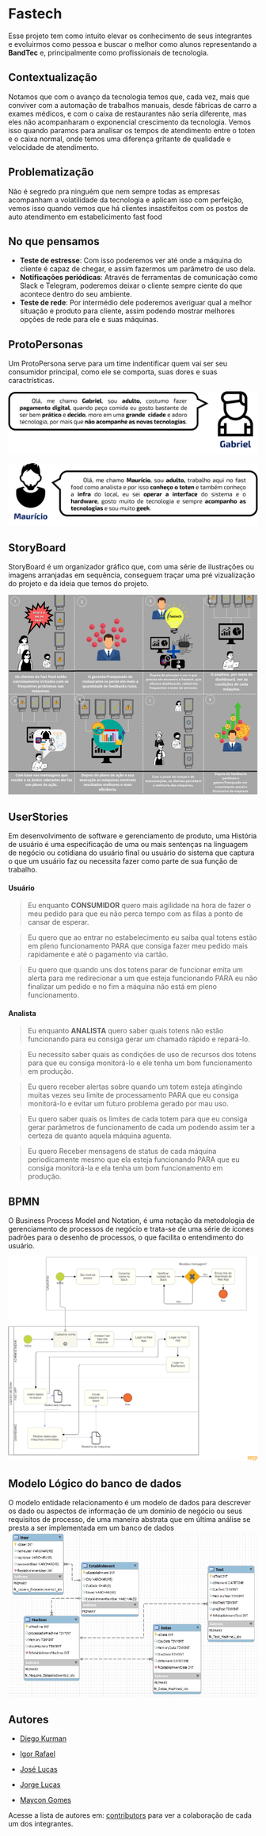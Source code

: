 # Fastech 

Esse projeto tem como intuito elevar os conhecimento de seus integrantes e evoluirmos como pessoa e buscar o melhor como alunos representando a **BandTec** e, principalmente como profissionais de tecnologia.

## Contextualização
Notamos que com o avanço da tecnologia temos que, cada vez, mais que conviver com a automação de trabalhos manuais, desde fábricas de carro a exames médicos, e com o caixa de restaurantes não seria diferente, mas eles não acompanharam o exponencial crescimento da tecnologia. Vemos isso quando paramos para analisar os tempos de atendimento entre o toten e o caixa normal, onde temos uma diferença gritante de qualidade e velocidade de atendimento.

## Problematização
Não é segredo pra ninguém que nem sempre todas as empresas acompanham a volatilidade da tecnologia e aplicam isso com perfeição, vemos isso quando vemos que há clientes insastifeitos com os postos de auto atendimento em estabelicimento fast food

## No que pensamos
* **Teste de estresse**: Com isso poderemos ver até onde a máquina do cliente é capaz de chegar, e assim fazermos um parâmetro de uso dela.
* **Notificações periódicas**: Através de ferramentas de comunicação como Slack e Telegram, poderemos  deixar o cliente sempre ciente do que acontece dentro do seu ambiente.
* **Teste de rede**: Por intermédio dele poderemos averiguar qual a melhor situação e produto para cliente, assim podendo mostrar melhores opções de rede para ele e suas máquinas.

## ProtoPersonas

Um ProtoPersona serve para um time indentificar quem vai ser seu consumidor principal, como ele se comporta, suas dores e suas caractrísticas.

![ProtoPersona](https://github.com/BandTec/Fastech/blob/master/documenta%C3%A7%C3%A3o/Proto-Persona/gabriel-simple.png)

![ProtoPersona](https://github.com/BandTec/Fastech/blob/master/documenta%C3%A7%C3%A3o/Proto-Persona/mauricio-simple.png)
## StoryBoard

StoryBoard é um organizador gráfico que, com uma série de ilustrações ou imagens arranjadas em sequência, conseguem traçar uma pré vizualização do projeto e da ideia que temos do projeto.

![StoryBoard](https://github.com/BandTec/Fastech/blob/master/documenta%C3%A7%C3%A3o/StoryBoard/StoryBoardV3.PNG)

## UserStories
Em desenvolvimento de software e gerenciamento de produto, uma História de usuário é uma especificação de uma ou mais sentenças na linguagem de negócio ou cotidiana do usuário final ou usuário do sistema que captura o que um usuário faz ou necessita fazer como parte de sua função de trabalho. 

#### Usuário

>Eu enquanto **CONSUMIDOR** quero mais agilidade na hora de fazer o meu pedido para que eu não perca tempo com as filas a ponto de cansar de esperar.

>Eu quero que ao entrar no estabelecimento eu saiba qual totens estão em pleno funcionamento PARA que consiga fazer meu pedido mais rapidamente e até o pagamento via cartão.

>Eu quero que quando uns dos totens parar de funcionar emita um alerta para me redirecionar a um que esteja funcionando PARA eu não finalizar um pedido e no fim a máquina não está em pleno funcionamento.

#### Analista

>Eu enquanto **ANALISTA** quero saber quais totens não estão funcionando para eu consiga gerar um chamado rápido e repará-lo. 

>Eu necessito saber quais as condições de uso de recursos dos totens para que eu consiga monitorá-lo e ele tenha um bom funcionamento em produção. 

>Eu quero receber alertas sobre quando um totem esteja atingindo muitas vezes seu limite de processamento PARA que eu consiga monitorá-lo e evitar um futuro problema gerado por mau uso. 

>Eu quero saber quais os limites de cada totem para que eu consiga gerar parâmetros de funcionamento de cada um podendo assim ter a certeza de quanto aquela máquina aguenta. 

>Eu quero Receber mensagens de status de cada máquina periodicamente mesmo que ela esteja funcionando PARA que eu consiga monitorá-la e ela tenha um bom funcionamento em produção. 

## BPMN

O Business Process Model and Notation, é uma notação da metodologia de gerenciamento de processos de negócio e trata-se de uma série de ícones padrões para o desenho de processos, o que facilita o entendimento do usuário.

![BPMN](https://github.com/BandTec/Fastech/blob/master/documenta%C3%A7%C3%A3o/BPMN/fastechBPMN%20Diagram.png)

## Modelo Lógico do banco de dados
O modelo entidade relacionamento é um modelo de dados para descrever os dado ou aspectos de informação de um domínio de negócio ou seus requisitos de processo, de uma maneira abstrata que em última análise se presta a ser implementada em um banco de dados
![ Modelo lógico](https://github.com/BandTec/Fastech/blob/master/documenta%C3%A7%C3%A3o/Banco%20de%20dados/Modelagem%20L%C3%B3gica/3-modelo_l%C3%B3gico.jpeg)

## Autores

* [Diego Kurman](https://github.com/diego-kurman)

* [Igor Rafael](https://github.com/igor-ferreira-bezerra)

* [José Lucas](https://github.com/jose-lucas-mq)

* [Jorge Lucas](https://github.com/jorge-lsb)

* [Maycon Gomes](https://github.com/mayconmaiabandtec)


Acesse a lista de autores em: [contributors](https://github.com/BandTec/Fastech/graphs/contributors) para ver a colaboração de cada um dos integrantes.
